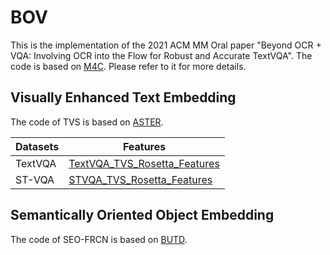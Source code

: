 BOV
===
This is the implementation of the 2021 ACM MM Oral paper "Beyond OCR + VQA: Involving OCR into the Flow for Robust and Accurate TextVQA". The code is based on [M4C](https://github.com/facebookresearch/mmf/tree/project/m4c/projects/M4C). Please refer to it for more details.

Visually Enhanced Text Embedding
---
The code of TVS is based on [ASTER](https://github.com/ayumiymk/aster.pytorch).

| Datasets | Features |
|----------|----------|
TextVQA | [TextVQA_TVS_Rosetta_Features](https://drive.google.com/file/d/1B3eQH8CSPLDiUR_FOJQ3djppwHr1Qlu3/view?usp=sharing)
ST-VQA | [STVQA_TVS_Rosetta_Features](https://drive.google.com/file/d/11YWBN5hueciPulCCK5LsAI6FSkf7lLzv/view?usp=sharing)

Semantically Oriented Object Embedding
---
The code of SEO-FRCN is based on [BUTD](https://github.com/MILVLG/bottom-up-attention.pytorch).
